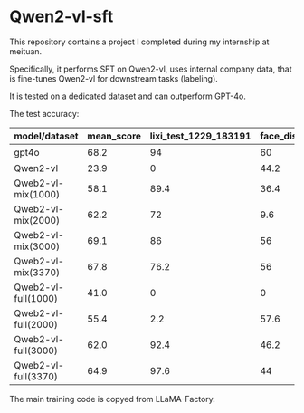 # Qwen2-vl-sft
This repository contains a project I completed during my internship at meituan. 

Specifically, it performs SFT on Qwen2-vl, uses internal company data, that is fine-tunes Qwen2-vl for downstream tasks (labeling). 

It is tested on a dedicated dataset and can outperform GPT-4o.

The test accuracy:

| model/dataset                | mean_score               | lixi_test_1229_183191 | face_disney_pixal_boys_183111 | secure_sexyxjj_fp_1222_182501 | secure_sexyxjj_fn_1222_182443 | secure_white_pic_230711_2000_181421 | secure_white_pic_230711_2000_181422 | ocr_sec_txiang_contact_231218_181486 | secure_normal_trainset_180944 | secure_normal_validset_180821 | face_huhang_helmet_tie_train_3_183171 | face_pixar_20231207_180654 | gun_knife_detec_co_1_179790 | secure_xjj_compensate_1206_180420 | face_pattern_mask_2023_179911 | draw_240_round2_eyeball_crop_filter_outer_179901 | image_app_tagreversenormal_1018_1025_5k_179059 | secure_logop2p3_cls_v3_diedai_crop_178502 | ocr_sec_txiang_contact_231128_178725 | ocr_sec_txiang_lowrisk_231128_178416 | secure_smoke_detection_v10_178130 |
|------------------------------|--------------------------------|-----------------------|-------------------------------|-------------------------------|-------------------------------|---------------------------------------|---------------------------------------|---------------------------------------|-----------------------------|-----------------------------|--------------------------------------------|---------------------------|----------------------------|-------------------------------|---------------------------|----------------------------------------------|----------------------------------------------|---------------------------------------------|---------------------------------------------|---------------------------------------------|---------------------------------------------|
| gpt4o                        | 68.2                           | 94                    | 60                            | 51                            | 80                            | 70.8                                  | 98                                    | 0(违规信息)                           | 89                          | 89                          | 30                                         | 31                        | 84                         | 44                            | 97                        | 0(无法推理)                                          | 18                                           | 63                                        | 79                                          | 90                                          | 60                                          |
| Qwen2-vl                     | 23.9                           | 0                     | 44.2                          | 4.6                           | 75.4                          | 12.5                                  | 13.8                                  | 91.2                                  | 43.4                        | 41                          | 25.6                                       | 15.2                      | 0                          | 1                             | 87.2                      | 4.12                                             | 1.8                                          | 97.4                                     | 13.8                                       | 3.2                                        | 0.6                                         |
| Qweb2-vl-mix(1000)           | 58.1                           | 89.4                  | 36.4                          | 67.8                          | 80.8                          | 75                                   | 93.2                                  | 56.2                                  | 78.4                        | 82.6                        | 58.8                                       | 16.6                      | 56.2                       | 69                            | 99.2                      | 2.6                                              | 13.4                                         | 98                                        | 1                                          | 11                                         | 20.2                                        |
| Qweb2-vl-mix(2000)           | 62.2                           | 72                    | 9.6                           | 67.8                          | 83.6                          | 72.9                                  | 97.4                                  | 87.8                                  | 92.6                        | 93.4                        | 62.2                                       | 16.6                      | 28                         | 66.4                          | 99.8                      | 3.47                                             | 54.2                                         | 98                                        | 19.6                                       | 66.4                                       | 19.8                                        |
| Qweb2-vl-mix(3000)           | 69.1                           | 86                    | 56                            | 67.8                          | 82.6                          | 70.8                                  | 97.6                                  | 90.6                                  | 93                          | 92.4                        | 67                                         | 16.6                      | 81.2                       | 66.2                          | 99.6                      | 5.21                                             | 60                                           | 98                                        | 19.2                                       | 69.8                                       | 21.2                                        |
| Qweb2-vl-mix(3370)           | 67.8                           | 76.2                  | 56                            | 67.8                          | 81.4                          | 72.9                                  | 96.6                                  | 90.6                                  | 90.6                        | 92.6                        | 66.2                                       | 16.6                      | 76                         | 66.6                          | 99.6                      | 4.99                                             | 59.2                                         | 98                                        | 18.8                                       | 68                                         | 19                                          |
| Qweb2-vl-full(1000)          | 41.0                           | 0                     | 0                             | 51                            | 79.4                          | 58.3                                  | 88.6                                  | 5                                     | 45.2                        | 45.6                        | 37                                         | 16.6                      | 0                          | 61.6                          | 99                        | 0                                                | 6.4                                          | 97.4                                     | 14                                         | 7.2                                        | 31.4                                        |
| Qweb2-vl-full(2000)          | 55.4                           | 2.2                   | 57.6                          | 67.8                          | 80                            | 62.5                                  | 93.4                                  | 90.4                                  | 82.8                        | 88.2                        | 30.8                                       | 16.6                      | 10.2                       | 66.4                          | 99.2                      | 5.21                                             | 35.2                                         | 98.2                                     | 19.4                                       | 73.4                                       | 14.2                                        |
| Qweb2-vl-full(3000)          | 62.0                           | 92.4                  | 46.2                          | 67.8                          | 80.6                          | 62.5                                  | 91.8                                  | 83.8                                  | 83.8                        | 88                          | 31.8                                       | 16.4                      | 62.6                       | 71.6                          | 99.2                      | 5.21                                             | 23.8                                         | 98                                        | 19                                         | 50.6                                       | 30                                          |
| Qweb2-vl-full(3370)          | 64.9                           | 97.6                  | 44                            | 67.8                          | 80.8                          | 62.5                                  | 92.4                                  | 84.6                                  | 84.6                        | 89.2                        | 60.8                                       | 16                        | 70.4                       | 71                            | 99.2                      | 16.9                                             | 26.2                                         | 98.2                                     | 20.8                                       | 56                                         | 31                                          |

The main training code is copyed from LLaMA-Factory.
